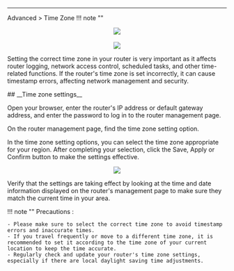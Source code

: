 ---
Advanced > Time Zone
!!! note ""
	<div style="text-align: center;">
		<img class="boxshadow" src="/images/wireless007.png">
	</div>			
	<div style="text-align: center;">
		<img class="boxshadow" src="/images/timezone.png">
	</div>		


<p class="text">
Setting the correct time zone in your router is very important as it affects router logging, network access control, scheduled tasks, and other time-related functions. If the router's time zone is set incorrectly, it can cause timestamp errors, affecting network management and security.
</p>
## __Time zone settings__
<p class="text">
Open your browser, enter the router's IP address or default gateway address, and enter the password to log in to the router management page.
</p>
<p class="text">
On the router management page, find the time zone setting option.

In the time zone setting options, you can select the time zone appropriate for your region. After completing your selection, click the Save, Apply or Confirm button to make the settings effective.
</p>
<div style="text-align: center;">
    <img class="boxshadow" src="/images/time_zone.png">
</div>
<p class="text">
Verify that the settings are taking effect by looking at the time and date information displayed on the router's management page to make sure they match the current time in your area.
</p>


!!! note ""
	Precautions : 

	- Please make sure to select the correct time zone to avoid timestamp errors and inaccurate times.
	- If you travel frequently or move to a different time zone, it is recommended to set it according to the time zone of your current location to keep the time accurate.
	- Regularly check and update your router's time zone settings, especially if there are local daylight saving time adjustments.

